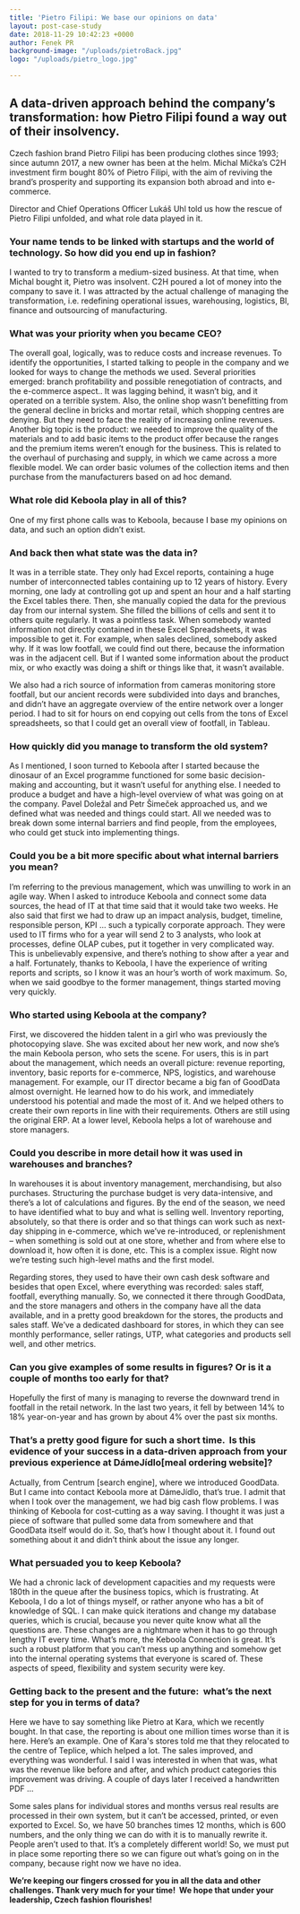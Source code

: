 ```yaml
---
title: 'Pietro Filipi: We base our opinions on data'
layout: post-case-study
date: 2018-11-29 10:42:23 +0000
author: Fenek PR
background-image: "/uploads/pietroBack.jpg"
logo: "/uploads/pietro_logo.jpg"

---
```

## **A data-driven approach behind the company’s transformation: how Pietro Filipi found a way out of their insolvency.**

Czech fashion brand Pietro Filipi has been producing clothes since 1993; since autumn 2017, a new owner has been at the helm. Michal Mička’s C2H investment firm bought 80% of Pietro Filipi, with the aim of reviving the brand’s prosperity and supporting its expansion both abroad and into e-commerce.

Director and Chief Operations Officer Lukáš Uhl told us how the rescue of Pietro Filipi unfolded, and what role data played in it.

### **Your name tends to be linked with startups and the world of technology. So how did you end up in fashion?**

I wanted to try to transform a medium-sized business. At that time, when Michal bought it, Pietro was insolvent. C2H poured a lot of money into the company to save it. I was attracted by the actual challenge of managing the transformation, i.e. redefining operational issues, warehousing, logistics, BI, finance and outsourcing of manufacturing.

### **What was your priority when you became CEO?**

The overall goal, logically, was to reduce costs and increase revenues. To identify the opportunities, I started talking to people in the company and we looked for ways to change the methods we used. Several priorities emerged: branch profitability and possible renegotiation of contracts, and the e-commerce aspect.. It was lagging behind, it wasn’t big, and it operated on a terrible system. Also, the online shop wasn’t benefitting from the general decline in bricks and mortar retail, which shopping centres are denying. But they need to face the reality of increasing online revenues. Another big topic is the product: we needed to improve the quality of the materials and to add basic items to the product offer because the ranges and the premium items weren’t enough for the business. This is related to the overhaul of purchasing and supply, in which we came across a more flexible model. We can order basic volumes of the collection items and then purchase from the manufacturers based on ad hoc demand.

### **What role did Keboola play in all of this?**

One of my first phone calls was to Keboola, because I base my opinions on data, and such an option didn’t exist.

### **And back then what state was the data in?**

It was in a terrible state. They only had Excel reports, containing a huge number of interconnected tables containing up to 12 years of history. Every morning, one lady at controlling got up and spent an hour and a half starting the Excel tables there. Then, she manually copied the data for the previous day from our internal system. She filled the billions of cells and sent it to others quite regularly. It was a pointless task. When somebody wanted information not directly contained in these Excel Spreadsheets, it was impossible to get it. For example, when sales declined, somebody asked why. If it was low footfall, we could find out there, because the information was in the adjacent cell. But if I wanted some information about the product mix, or who exactly was doing a shift or things like that, it wasn’t available.

We also had a rich source of information from cameras monitoring store footfall, but our ancient records were subdivided into days and branches, and didn’t have an aggregate overview of the entire network over a longer period. I had to sit for hours on end copying out cells from the tons of Excel spreadsheets, so that I could get an overall view of footfall, in Tableau.

### **How quickly did you manage to transform the old system?**

As I mentioned, I soon turned to Keboola after I started because the dinosaur of an Excel programme functioned for some basic decision-making and accounting, but it wasn’t useful for anything else. I needed to produce a budget and have a high-level overview of what was going on at the company. Pavel Doležal and Petr Šimeček approached us, and we defined what was needed and things could start. All we needed was to break down some internal barriers and find people, from the employees, who could get stuck into implementing things.

### **Could you be a bit more specific about what internal barriers you mean?**

I’m referring to the previous management, which was unwilling to work in an agile way. When I asked to introduce Keboola and connect some data sources, the head of IT at that time said that it would take two weeks. He also said that first we had to draw up an impact analysis, budget, timeline, responsible person, KPI ... such a typically corporate approach. They were used to IT firms who for a year will send 2 to 3 analysts, who look at processes, define OLAP cubes, put it together in very complicated way. This is unbelievably expensive, and there’s nothing to show after a year and a half. Fortunately, thanks to Keboola, I have the experience of writing reports and scripts, so I know it was an hour’s worth of work maximum. So, when we said goodbye to the former management, things started moving very quickly.

### **Who started using Keboola at the company?**

First, we discovered the hidden talent in a girl who was previously the photocopying slave. She was excited about her new work, and now she’s the main Keboola person, who sets the scene. For users, this is in part about the management, which needs an overall picture: revenue reporting, inventory, basic reports for e-commerce, NPS, logistics, and warehouse management. For example, our IT director became a big fan of GoodData almost overnight. He learned how to do his work, and immediately understood his potential and made the most of it. And we helped others to create their own reports in line with their requirements. Others are still using the original ERP. At a lower level, Keboola helps a lot of warehouse and store managers.

### **Could you describe in more detail how it was used in warehouses and branches?**

In warehouses it is about inventory management, merchandising, but also purchases. Structuring the purchase budget is very data-intensive, and there’s a lot of calculations and figures. By the end of the season, we need to have identified what to buy and what is selling well. Inventory reporting, absolutely, so that there is order and so that things can work such as next-day shipping in e-commerce, which we’ve re-introduced, or replenishment – when something is sold out at one store, whether and from where else to download it, how often it is done, etc. This is a complex issue. Right now we’re testing such high-level maths and the first model.

Regarding stores, they used to have their own cash desk software and besides that open Excel, where everything was recorded: sales staff, footfall, everything manually. So, we connected it there through GoodData, and the store managers and others in the company have all the data available, and in a pretty good breakdown for the stores, the products and sales staff. We’ve a dedicated dashboard for stores, in which they can see monthly performance, seller ratings, UTP, what categories and products sell well, and other metrics.

### **Can you give examples of some results in figures? Or is it a couple of months too early for that?**

Hopefully the first of many is managing to reverse the downward trend in footfall in the retail network. In the last two years, it fell by between 14% to 18% year-on-year and has grown by about 4% over the past six months.

### **That’s a pretty good figure for such a short time.  Is this evidence of your success in a data-driven approach from your previous experience at DámeJídlo\[meal ordering website\]?**

Actually, from Centrum \[search engine\], where we introduced GoodData. But I came into contact Keboola more at DámeJídlo, that’s true. I admit that when I took over the management, we had big cash flow problems. I was thinking of Keboola for cost-cutting as a way saving. I thought it was just a piece of software that pulled some data from somewhere and that GoodData itself would do it. So, that’s how I thought about it. I found out something about it and didn’t think about the issue any longer.

### **What persuaded you to keep Keboola?**

We had a chronic lack of development capacities and my requests were 180th in the queue after the business topics, which is frustrating. At Keboola, I do a lot of things myself, or rather anyone who has a bit of knowledge of SQL. I can make quick iterations and change my database queries, which is crucial, because you never quite know what all the questions are. These changes are a nightmare when it has to go through lengthy IT every time. What’s more, the Keboola Connection is great. It’s such a robust platform that you can’t mess up anything and somehow get into the internal operating systems that everyone is scared of. These aspects of speed, flexibility and system security were key.

### **Getting back to the present and the future:  what’s the next step for you in terms of data?**

Here we have to say something like Pietro at Kara, which we recently bought. In that case, the reporting is about one million times worse than it is here. Here’s an example. One of Kara's stores told me that they relocated to the centre of Teplice, which helped a lot. The sales improved, and everything was wonderful. I said I was interested in when that was, what was the revenue like before and after, and which product categories this improvement was driving. A couple of days later I received a handwritten PDF ...

Some sales plans for individual stores and months versus real results are processed in their own system, but it can’t be accessed, printed, or even exported to Excel. So, we have 50 branches times 12 months, which is 600 numbers, and the only thing we can do with it is to manually rewrite it. People aren’t used to that. It’s a completely different world! So, we must put in place some reporting there so we can figure out what’s going on in the company, because right now we have no idea.

**We’re keeping our fingers crossed for you in all the data and other challenges. Thank very much for your time!  We hope that under your leadership, Czech fashion flourishes!**
